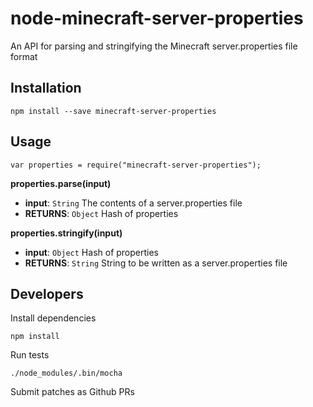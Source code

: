 # node-minecraft-server-properties

An API for parsing and stringifying the Minecraft server.properties file format

## Installation

    npm install --save minecraft-server-properties

## Usage

    var properties = require("minecraft-server-properties");

**properties.parse(input)**

 * **input**: `String` The contents of a server.properties file
 * **RETURNS**: `Object` Hash of properties

**properties.stringify(input)**

 * **input**: `Object` Hash of properties
 * **RETURNS**: `String` String to be written as a server.properties file

## Developers

Install dependencies

    npm install

Run tests

    ./node_modules/.bin/mocha

Submit patches as Github PRs
